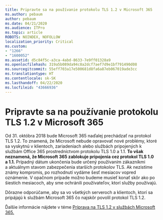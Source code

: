```yaml
---
title: Pripravte sa na používanie protokolu TLS 1.2 v Microsoft 365
ms.author: pebaum
author: pebaum
ms.date: 04/21/2020
ms.audience: ITPro
ms.topic: article
ROBOTS: NOINDEX, NOFOLLOW
localization_priority: Critical
ms.custom:
- "1266"
- "1600052"
ms.assetid: d5c84f5c-a3ca-4abd-8633-7e9ff01328a9
ms.openlocfilehash: 319a5b089da94c8a2dcf7aef7d9e1bf791490d08
ms.sourcegitcommit: 55eff703a17e500681d8fa6a87eb067019ade3cc
ms.translationtype: HT
ms.contentlocale: sk-SK
ms.lasthandoff: 04/22/2020
ms.locfileid: "43666936"
---
```

# <a name="prepare-for-use-of-tls-12-in-microsoft-365"></a>Pripravte sa na používanie protokolu TLS 1.2 v Microsoft 365

Od 31. októbra 2018 bude Microsoft 365 naďalej prechádzať na protokol TLS 1.2. To znamená, že Microsoft nebude opravovať nové problémy, ktoré sa vyskytnú v klientoch, zariadeniach alebo službách pripojených k službám Office 365 prostredníctvom protokolu TLS 1.0 a 1.1. **To však neznamená, že Microsoft 365 zablokuje pripojenia cez protokol TLS 1.0 a 1.1.** Prípadný dátum ukončenia bude určený používaním zákazníkmi a aktuálnym stavom zabezpečenia starších protokolov TLS. Ak nezistíme známy kompromis, po rozhodnutí vydáme šesť mesiacov vopred oznámenie. V opačnom prípade možno budeme musieť konať skôr ako po šiestich mesiacoch, aby sme ochránili používateľov, ktorí služby používajú.
  
Dôrazne odporúčame, aby sa vo všetkých serveroch a klientoch, ktorí sa pripájajú k službám Microsoft 365 čo najskôr povolil protokol TLS 1.2.
  
Ďalšie informácie nájdete v téme [Príprava na TLS 1.2 v službách Microsoft 365.](https://support.microsoft.com/help/4057306/preparing-for-tls-1-2-in-office-365)
  